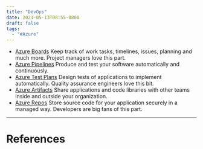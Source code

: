 ```yaml
---
title: "DevOps"
date: 2023-05-13T08:55-0800
draft: false
tags: 
  - "#Azure"
---
```

- [Azure Boards](/notes/) Keep track of work tasks, timelines, issues, planning and much more. Project managers love this part.
- [Azure Pipelines](/notes/) Produce and test your software automatically and continuously.
- [Azure Test Plans](/notes/) Design tests of applications to implement automatically. Quality assurance engineers love this bit.
- [Azure Artifacts](/notes/) Share applications and code libraries with other teams inside and outside your organization.
- [Azure Repos](/notes/) Store source code for your application securely in a managed way. Developers are big fans of this part.


---
# References
